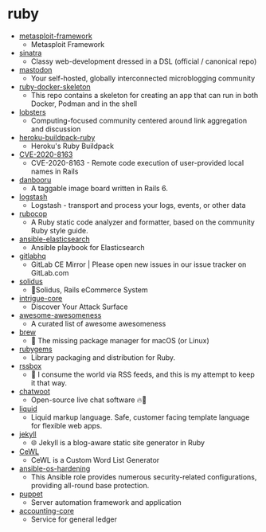 # ruby
- [metasploit-framework](https://github.com/rapid7/metasploit-framework)
  - Metasploit Framework
- [sinatra](https://github.com/sinatra/sinatra)
  - Classy web-development dressed in a DSL (official / canonical repo)
- [mastodon](https://github.com/tootsuite/mastodon)
  - Your self-hosted, globally interconnected microblogging community
- [ruby-docker-skeleton](https://github.com/SebastianThorn/ruby-docker-skeleton)
  - This repo contains a skeleton for creating an app that can run in both Docker, Podman and in the shell
- [lobsters](https://github.com/lobsters/lobsters)
  - Computing-focused community centered around link aggregation and discussion
- [heroku-buildpack-ruby](https://github.com/heroku/heroku-buildpack-ruby)
  - Heroku's Ruby Buildpack
- [CVE-2020-8163](https://github.com/sh286/CVE-2020-8163)
  - CVE-2020-8163 - Remote code execution of user-provided local names in Rails
- [danbooru](https://github.com/danbooru/danbooru)
  - A taggable image board written in Rails 6.
- [logstash](https://github.com/elastic/logstash)
  - Logstash - transport and process your logs, events, or other data
- [rubocop](https://github.com/rubocop-hq/rubocop)
  - A Ruby static code analyzer and formatter, based on the community Ruby style guide.
- [ansible-elasticsearch](https://github.com/elastic/ansible-elasticsearch)
  - Ansible playbook for Elasticsearch
- [gitlabhq](https://github.com/gitlabhq/gitlabhq)
  - GitLab CE Mirror | Please open new issues in our issue tracker on GitLab.com
- [solidus](https://github.com/solidusio/solidus)
  - 🛒Solidus, Rails eCommerce System
- [intrigue-core](https://github.com/intrigueio/intrigue-core)
  - Discover Your Attack Surface
- [awesome-awesomeness](https://github.com/bayandin/awesome-awesomeness)
  - A curated list of awesome awesomeness
- [brew](https://github.com/Homebrew/brew)
  - 🍺 The missing package manager for macOS (or Linux)
- [rubygems](https://github.com/rubygems/rubygems)
  - Library packaging and distribution for Ruby.
- [rssbox](https://github.com/stefansundin/rssbox)
  - 📰 I consume the world via RSS feeds, and this is my attempt to keep it that way.
- [chatwoot](https://github.com/chatwoot/chatwoot)
  - Open-source live chat software 🔥💬
- [liquid](https://github.com/Shopify/liquid)
  - Liquid markup language. Safe, customer facing template language for flexible web apps.
- [jekyll](https://github.com/jekyll/jekyll)
  - 🌐 Jekyll is a blog-aware static site generator in Ruby
- [CeWL](https://github.com/digininja/CeWL)
  - CeWL is a Custom Word List Generator
- [ansible-os-hardening](https://github.com/dev-sec/ansible-os-hardening)
  - This Ansible role provides numerous security-related configurations, providing all-round base protection.
- [puppet](https://github.com/puppetlabs/puppet)
  - Server automation framework and application
- [accounting-core](https://github.com/youse-seguradora/accounting-core)
  - Service for general ledger
